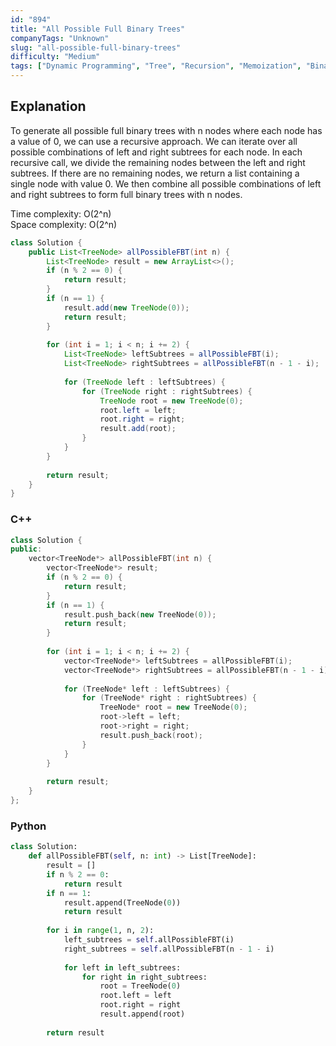 ```yaml
---
id: "894"
title: "All Possible Full Binary Trees"
companyTags: "Unknown"
slug: "all-possible-full-binary-trees"
difficulty: "Medium"
tags: ["Dynamic Programming", "Tree", "Recursion", "Memoization", "Binary Tree"]
---
```


## Explanation

To generate all possible full binary trees with n nodes where each node has a value of 0, we can use a recursive approach. We can iterate over all possible combinations of left and right subtrees for each node. In each recursive call, we divide the remaining nodes between the left and right subtrees. If there are no remaining nodes, we return a list containing a single node with value 0. We then combine all possible combinations of left and right subtrees to form full binary trees with n nodes.

Time complexity: O(2^n)  
Space complexity: O(2^n)
```java
class Solution {
    public List<TreeNode> allPossibleFBT(int n) {
        List<TreeNode> result = new ArrayList<>();
        if (n % 2 == 0) {
            return result;
        }
        if (n == 1) {
            result.add(new TreeNode(0));
            return result;
        }
        
        for (int i = 1; i < n; i += 2) {
            List<TreeNode> leftSubtrees = allPossibleFBT(i);
            List<TreeNode> rightSubtrees = allPossibleFBT(n - 1 - i);
            
            for (TreeNode left : leftSubtrees) {
                for (TreeNode right : rightSubtrees) {
                    TreeNode root = new TreeNode(0);
                    root.left = left;
                    root.right = right;
                    result.add(root);
                }
            }
        }
        
        return result;
    }
}
```

### C++
```cpp
class Solution {
public:
    vector<TreeNode*> allPossibleFBT(int n) {
        vector<TreeNode*> result;
        if (n % 2 == 0) {
            return result;
        }
        if (n == 1) {
            result.push_back(new TreeNode(0));
            return result;
        }
        
        for (int i = 1; i < n; i += 2) {
            vector<TreeNode*> leftSubtrees = allPossibleFBT(i);
            vector<TreeNode*> rightSubtrees = allPossibleFBT(n - 1 - i);
            
            for (TreeNode* left : leftSubtrees) {
                for (TreeNode* right : rightSubtrees) {
                    TreeNode* root = new TreeNode(0);
                    root->left = left;
                    root->right = right;
                    result.push_back(root);
                }
            }
        }
        
        return result;
    }
};
```

### Python
```python
class Solution:
    def allPossibleFBT(self, n: int) -> List[TreeNode]:
        result = []
        if n % 2 == 0:
            return result
        if n == 1:
            result.append(TreeNode(0))
            return result
        
        for i in range(1, n, 2):
            left_subtrees = self.allPossibleFBT(i)
            right_subtrees = self.allPossibleFBT(n - 1 - i)
            
            for left in left_subtrees:
                for right in right_subtrees:
                    root = TreeNode(0)
                    root.left = left
                    root.right = right
                    result.append(root)
        
        return result
```
